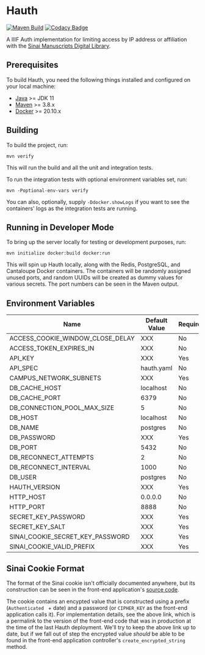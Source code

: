 # Hauth

[![Maven Build](https://github.com/uclalibrary/hauth/workflows/Maven%20PR%20Build/badge.svg)](https://github.com/UCLALibrary/hauth/actions) [![Codacy Badge](https://api.codacy.com/project/badge/Grade/f0e9885893cb47499767112f20050cdc)](https://app.codacy.com/gh/UCLALibrary/hauth?utm_source=github.com&utm_medium=referral&utm_content=UCLALibrary/hauth&utm_campaign=Badge_Grade_Settings)

A IIIF Auth implementation for limiting access by IP address or affiliation with the [Sinai Manuscripts Digital Library](https://sinaimanuscripts.library.ucla.edu).

## Prerequisites

To build Hauth, you need the following things installed and configured on your local machine:

* [Java](https://adoptopenjdk.net/) &gt;= JDK 11
* [Maven](https://maven.apache.org/download.cgi) &gt;= 3.8.x
* [Docker](https://www.docker.com/products/container-runtime) &gt;= 20.10.x

## Building

To build the project, run:

    mvn verify

This will run the build and all the unit and integration tests.

To run the integration tests with optional environment variables set, run:

    mvn -Poptional-env-vars verify

You can also, optionally, supply `-Ddocker.showLogs` if you want to see the containers' logs as the integration tests are running.

## Running in Developer Mode

To bring up the server locally for testing or development purposes, run:

    mvn initialize docker:build docker:run

This will spin up Hauth locally, along with the Redis, PostgreSQL, and Cantaloupe Docker containers. The containers will be randomly assigned unused ports, and random UUIDs will be created as dummy values for various secrets. The port numbers can be seen in the Maven output.

## Environment Variables

| Name | Default Value | Required |
| --- | --- | --- |
| ACCESS_COOKIE_WINDOW_CLOSE_DELAY | XXX | No
| ACCESS_TOKEN_EXPIRES_IN | XXX | No |
| API_KEY | XXX | Yes |
| API_SPEC | hauth.yaml | No |
| CAMPUS_NETWORK_SUBNETS | XXX | Yes |
| DB_CACHE_HOST | localhost | No |
| DB_CACHE_PORT | 6379 | No |
| DB_CONNECTION_POOL_MAX_SIZE | 5 | No |
| DB_HOST | localhost | No |
| DB_NAME | postgres | No |
| DB_PASSWORD | XXX | Yes |
| DB_PORT | 5432 | No |
| DB_RECONNECT_ATTEMPTS | 2 | No |
| DB_RECONNECT_INTERVAL | 1000 | No |
| DB_USER | postgres | No |
| HAUTH_VERSION | XXX | Yes |
| HTTP_HOST | 0.0.0.0 | No |
| HTTP_PORT | 8888 | No |
| SECRET_KEY_PASSWORD | XXX | Yes |
| SECRET_KEY_SALT | XXX | Yes |
| SINAI_COOKIE_SECRET_KEY_PASSWORD | XXX | Yes |
| SINAI_COOKIE_VALID_PREFIX | XXX | Yes |

## Sinai Cookie Format

The format of the Sinai cookie isn't officially documented anywhere, but its construction can be seen in the front-end
application's [source code](https://github.com/UCLALibrary/sinaimanuscripts/blob/v2.15.7/app/controllers/application_controller.rb#L98-L103").

The cookie contains an encypted value that is constructed using a prefix (`Authenticated ` + date) and a password (or
`CIPHER_KEY` as the front-end application calls it). For implementation details, see the above link, which is a
permalink to the version of the front-end code that was in production at the time of the last Hauth deployment. We'll
try to keep the above link up to date, but if we fall out of step the encrypted value _should_ be able to be found in
the front-end application controller's `create_encrypted_string` method.
